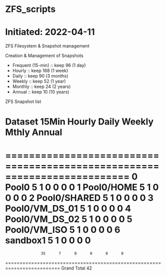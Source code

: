 # ZFS_scripts
# Initiated: 2022-04-11

ZFS Filesystem & Snapshot management

Creation & Management of Snapshots
 -  Frequent (15-min) :: keep  96 (1 day)
 -  Hourly            :: keep 168 (1 week)
 -  Daily             :: keep  90 (3 months)
 -  Weekly            :: keep  52 (1 year)
 -  Monthly           :: keep  24 (2 years)
 -  Annual            :: keep  10 (10 years)

ZFS Snapshot list
  # Dataset             	 15Min Hourly  Daily Weekly  Mthly Annual
=========================================================================
  0 Pool0               	     5      1      0      0      0      0
  1 Pool0/HOME          	     5      1      0      0      0      0
  2 Pool0/SHARED        	     5      1      0      0      0      0
  3 Pool0/VM_DS_01      	     5      1      0      0      0      0
  4 Pool0/VM_DS_02      	     5      1      0      0      0      0
  5 Pool0/VM_ISO        	     5      1      0      0      0      0
  6 sandbox1            	     5      1      0      0      0      0
=========================================================================
				    35      7      0      0      0      0
=========================================================================
	Grand Total		    42

